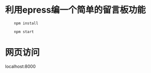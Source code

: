 # 利用epress编一个简单的留言板功能

```shell
    npm install
```

```shell
    npm start
```

# 网页访问
localhost:8000

